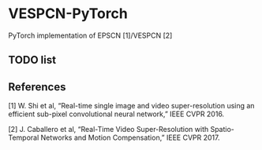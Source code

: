 # VESPCN-PyTorch
PyTorch implementation of EPSCN [1]/VESPCN [2]

## **TODO list**

## **References**
[1] W. Shi et al, “Real-time single image and video super-resolution using an efficient sub-pixel convolutional neural network,” IEEE CVPR 2016.

[2] J. Caballero et al, “Real-Time Video Super-Resolution with Spatio-Temporal Networks and Motion Compensation,” IEEE CVPR 2017.
